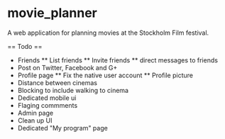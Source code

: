movie_planner
=============

A web application for planning movies at the Stockholm Film festival. 


== Todo ==

* Friends
** List friends 
** Invite friends
** direct messages to friends
* Post on Twitter, Facebook and G+
* Profile page
** Fix the native user account
** Profile picture
* Distance between cinemas
* Blocking to include walking to cinema
* Dedicated mobile ui
* Flaging commments
* Admin page
* Clean up UI
* Dedicated "My program" page
